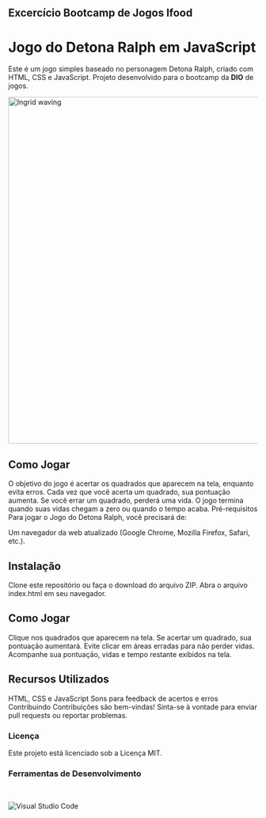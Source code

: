 <html>
<head></head>
<body>

## Excercício Bootcamp de Jogos Ifood

# Jogo do Detona Ralph em JavaScript
Este é um jogo simples baseado no personagem Detona Ralph, criado com HTML, CSS e JavaScript.
Projeto desenvolvido para o bootcamp da <b>DIO</b> de jogos.


<img src="https://github.com/LillyButterfly/detonaRalfGame/assets/88951197/19515c58-3b03-4cfa-a8df-1fe1523c4724" min-width="800px" max-width="800px" width="700px" align="center" alt="Ingrid waving">



## Como Jogar
O objetivo do jogo é acertar os quadrados que aparecem na tela, enquanto evita erros.
Cada vez que você acerta um quadrado, sua pontuação aumenta.
Se você errar um quadrado, perderá uma vida.
O jogo termina quando suas vidas chegam a zero ou quando o tempo acaba.
Pré-requisitos
Para jogar o Jogo do Detona Ralph, você precisará de:

Um navegador da web atualizado (Google Chrome, Mozilla Firefox, Safari, etc.).

## Instalação
Clone este repositório ou faça o download do arquivo ZIP.
Abra o arquivo index.html em seu navegador.

## Como Jogar
Clique nos quadrados que aparecem na tela.
Se acertar um quadrado, sua pontuação aumentará.
Evite clicar em áreas erradas para não perder vidas.
Acompanhe sua pontuação, vidas e tempo restante exibidos na tela.

## Recursos Utilizados
HTML, CSS e JavaScript
Sons para feedback de acertos e erros
Contribuindo
Contribuições são bem-vindas! Sinta-se à vontade para enviar pull requests ou reportar problemas.

### Licença
Este projeto está licenciado sob a Licença MIT.


 
### Ferramentas de Desenvolvimento

<br>

  ![Visual Studio Code](https://img.shields.io/badge/-Visual%20Studio%20Code-333333?style=flat&logo=visual-studio-code&logoColor=007ACC)


<body>
</html>


